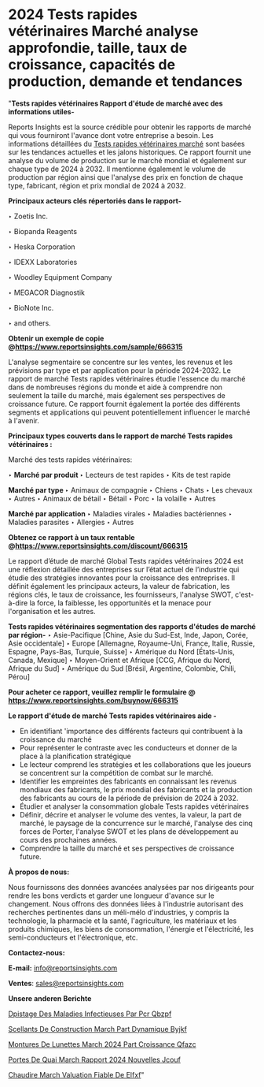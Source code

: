 # 2024 Tests rapides vétérinaires Marché analyse approfondie, taille, taux de croissance, capacités de production, demande et tendances

"<strong>Tests rapides vétérinaires Rapport d'étude de marché avec des informations utiles-</strong>

Reports Insights est la source crédible pour obtenir les rapports de marché qui vous fourniront l'avance dont votre entreprise a besoin. Les informations détaillées du <a href=https://www.reportsinsights.com/sample/666315>Tests rapides vétérinaires marché</a> sont basées sur les tendances actuelles et les jalons historiques. Ce rapport fournit une analyse du volume de production sur le marché mondial et également sur chaque type de 2024 à 2032. Il mentionne également le volume de production par région ainsi que l'analyse des prix en fonction de chaque type, fabricant, région et prix mondial de 2024 à 2032.

<b>Principaux acteurs clés répertoriés dans le rapport-</b>

‣ Zoetis Inc.

‣ Biopanda Reagents

‣ Heska Corporation

‣ IDEXX Laboratories

‣ Woodley Equipment Company

‣ MEGACOR Diagnostik

‣ BioNote Inc.

‣ and others.

<strong><b>Obtenir un exemple de copie @</b></strong><a href=https://www.reportsinsights.com/sample/666315><strong><b>https://www.reportsinsights.com/sample/666315</b></strong></a>

L'analyse segmentaire se concentre sur les ventes, les revenus et les prévisions par type et par application pour la période 2024-2032. Le rapport de marché Tests rapides vétérinaires étudie l'essence du marché dans de nombreuses régions du monde et aide à comprendre non seulement la taille du marché, mais également ses perspectives de croissance future. Ce rapport fournit également la portée des différents segments et applications qui peuvent potentiellement influencer le marché à l'avenir.

<strong>Principaux types couverts dans le rapport de marché Tests rapides vétérinaires :</strong>

Marché des tests rapides vétérinaires:

‣  <strong> Marché par produit </strong>
‣ Lecteurs de test rapides
‣ Kits de test rapide

<strong>Marché par type </strong>
‣ Animaux de compagnie
‣ Chiens
‣ Chats
‣ Les chevaux
‣ Autres
‣ Animaux de bétail
‣ Bétail
‣ Porc
‣ la volaille
‣ Autres

<strong>Marché par application </strong>
‣ Maladies virales
‣ Maladies bactériennes
‣ Maladies parasites
‣ Allergies
‣ Autres

<strong><b>Obtenez ce rapport à un taux rentable @</b></strong><a href=https://www.reportsinsights.com/discount/666315><strong><b>https://www.reportsinsights.com/discount/666315</b></strong></a>

Le rapport d’étude de marché Global Tests rapides vétérinaires 2024 est une réflexion détaillée des entreprises sur l’état actuel de l’industrie qui étudie des stratégies innovantes pour la croissance des entreprises. Il définit également les principaux acteurs, la valeur de fabrication, les régions clés, le taux de croissance, les fournisseurs, l'analyse SWOT, c'est-à-dire la force, la faiblesse, les opportunités et la menace pour l'organisation et les autres.

<strong>Tests rapides vétérinaires segmentation des rapports d'études de marché par région-</strong>
‣ Asie-Pacifique [Chine, Asie du Sud-Est, Inde, Japon, Corée, Asie occidentale]
‣ Europe [Allemagne, Royaume-Uni, France, Italie, Russie, Espagne, Pays-Bas, Turquie, Suisse]
‣ Amérique du Nord [États-Unis, Canada, Mexique]
‣ Moyen-Orient et Afrique [CCG, Afrique du Nord, Afrique du Sud]
‣ Amérique du Sud [Brésil, Argentine, Colombie, Chili, Pérou]

<strong>Pour acheter ce rapport, veuillez remplir le formulaire @   <a href=https://www.reportsinsights.com/buynow/666315>https://www.reportsinsights.com/buynow/666315</a></strong>

<strong>Le rapport d'étude de marché Tests rapides vétérinaires aide -</strong>
<ul>
  <li>En identifiant 'importance des différents facteurs qui contribuent à la croissance du marché</li>
  <li>Pour représenter le contraste avec les conducteurs et donner de la place à la planification stratégique</li>
  <li>Le lecteur comprend les stratégies et les collaborations que les joueurs se concentrent sur la compétition de combat sur le marché.</li>
  <li>Identifier les empreintes des fabricants en connaissant les revenus mondiaux des fabricants, le prix mondial des fabricants et la production des fabricants au cours de la période de prévision de 2024 à 2032.</li>
  <li>Étudier et analyser la consommation globale Tests rapides vétérinaires</li>
  <li>Définir, décrire et analyser le volume des ventes, la valeur, la part de marché, le paysage de la concurrence sur le marché, l'analyse des cinq forces de Porter, l'analyse SWOT et les plans de développement au cours des prochaines années.</li>
  <li>Comprendre la taille du marché et ses perspectives de croissance future.</li>
</ul>
<strong>À propos de nous:</strong>

Nous fournissons des données avancées analysées par nos dirigeants pour rendre les bons verdicts et garder une longueur d'avance sur le changement. Nous offrons des données liées à l'industrie autorisant des recherches pertinentes dans un méli-mélo d'industries, y compris la technologie, la pharmacie et la santé, l'agriculture, les matériaux et les produits chimiques, les biens de consommation, l'énergie et l'électricité, les semi-conducteurs et l'électronique, etc.

<strong>Contactez-nous:</strong>

<strong>E-mail:</strong> <a href=mailto:info@reportsinsights.com>info@reportsinsights.com</a>

<strong>Ventes</strong>: <a href=mailto:sales@reportsinsights.com>sales@reportsinsights.com</a>

<strong>Unsere anderen Berichte</strong>

<a href=https://www.linkedin.com/pulse/d%C3%A9pistage-des-maladies-infectieuses-par-pcr-qbzpf/>Dpistage Des Maladies Infectieuses Par Pcr Qbzpf</a>

<a href=https://www.linkedin.com/pulse/scellants-de-construction-march%C3%A9-part-dynamique-byjkf/>Scellants De Construction March Part Dynamique Byjkf</a>

<a href=https://www.linkedin.com/pulse/montures-de-lunettes-march%C3%A9-2024-part-croissance-qfazc/>Montures De Lunettes March 2024 Part Croissance Qfazc</a>

<a href=https://www.linkedin.com/pulse/portes-de-quai-march%C3%A9-rapport-2024-nouvelles-jcouf/>Portes De Quai March Rapport 2024 Nouvelles Jcouf</a>

<a href=https://www.linkedin.com/pulse/chaudi%C3%A8re-march%C3%A9-%C3%A9valuation-fiable-de-elfxf/>Chaudire March Valuation Fiable De Elfxf</a>"
